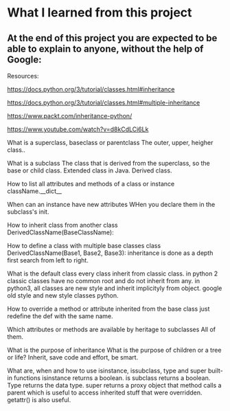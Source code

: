 # What I learned from this project  
At the end of this project you are expected to be able to explain to anyone, without the help of Google:  
---   

Resources:

https://docs.python.org/3/tutorial/classes.html#inheritance

https://docs.python.org/3/tutorial/classes.html#multiple-inheritance

https://www.packt.com/inheritance-python/

https://www.youtube.com/watch?v=d8kCdLCi6Lk


What is a superclass, baseclass or parentclass
The outer, upper, heigher class..


What is a subclass
The class that is derived from the superclass, so the base or child class. Extended class in Java. Derived class.

How to list all attributes and methods of a class or instance
className.\_\_dict\_\_


When can an instance have new attributes
WHen you declare them in the subclass's init.


How to inherit class from another
class DerivedClassName(BaseClassName):


How to define a class with multiple base classes
class DerivedClassName(Base1, Base2, Base3):
inheritance is done as a depth first search from left to right.



What is the default class every class inherit from
classic class. in python 2 classic classes have no common root and do not inherit from any.
in python3, all classes are new style and inherit implicityly from object.
google old style and new style classes python.


How to override a method or attribute inherited from the base class
just redefine the def with the same name.


Which attributes or methods are available by heritage to subclasses
All of them.


What is the purpose of inheritance
What is the purpose of children or a tree or life?
Inherit, save code and effort, be smart.

What are, when and how to use isinstance, issubclass, type and super built-in functions
isinstance returns a boolean. is subclass returns a boolean. Type returns the data type.
super returns a proxy object that method calls a parent which is useful to access inherited stuff that were overridden. getattr() is also useful.
